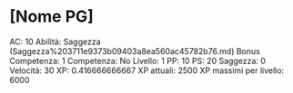# [Nome PG]

AC: 10
Abilità: Saggezza (Saggezza%203711e9373b09403a8ea560ac45782b76.md)
Bonus Competenza: 1
Competenza: No
Livello: 1
PP: 10
PS: 20
Saggezza: 0
Velocità: 30
XP: 0.416666666667
XP attuali: 2500
XP massimi per livello: 6000